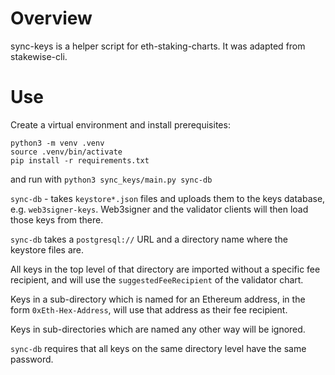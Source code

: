 # Overview

sync-keys is a helper script for eth-staking-charts. It was adapted from stakewise-cli.

# Use

Create a virtual environment and install prerequisites:
```
python3 -m venv .venv
source .venv/bin/activate
pip install -r requirements.txt
````

and run with `python3 sync_keys/main.py sync-db`


`sync-db` - takes `keystore*.json` files and uploads them to the keys database, e.g. `web3signer-keys`.
Web3signer and the validator clients will then load those keys from there.

`sync-db` takes a `postgresql://` URL and a directory name where the keystore files are.

All keys in the top level of that directory are imported without a specific fee recipient, and will use the
`suggestedFeeRecipient` of the validator chart.

Keys in a sub-directory which is named for an Ethereum address, in the form `0xEth-Hex-Address`, will use that address
as their fee recipient.

Keys in sub-directories which are named any other way will be ignored.

`sync-db` requires that all keys on the same directory level have the same password.
